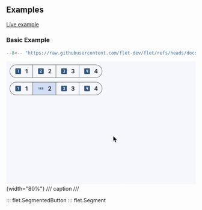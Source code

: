 ## Examples

[Live example](https://flet-controls-gallery.fly.dev/buttons/segmentedbutton)

### Basic Example

```python
--8<-- "https://raw.githubusercontent.com/flet-dev/flet/refs/heads/docs/sdk/python/examples/controls/segmented-button/basic.py"
```

![basic](https://raw.githubusercontent.com/flet-dev/flet/docs/sdk/python/examples/controls/segmented-button/media/basic.gif){width="80%"}
/// caption
///

::: flet.SegmentedButton
::: flet.Segment

